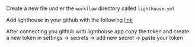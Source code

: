 # []()

<TimeStamp start="0:14" end="0:17">

Create a new file und er the `workflow` directory called `lighthouse.yml`

</TimeStamp>

<TimeStamp start="2:25" end="2:30">
 
 Add lighthouse in your github with the following [link](https://github.com/apps/lighthouse-ci) 

</TimeStamp>

<TimeStamp start="3:02" end="3:12">

After connecting you github with lighthouse app copy the token and create a new token in settings -> secrets -> add new secret -> paste your token

</TimeStamp>

